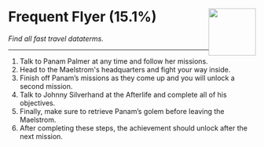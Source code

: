 # Frequent Flyer (15.1%) <img style="float: right;" src="https://cdn.cloudflare.steamstatic.com/steamcommunity/public/images/apps/1091500/f5aa6c12eef1c0e2a3d102ebf01b3a1048bd6b20.jpg" width="96" height="96">

_Find all fast travel dataterms._

---

1. Talk to Panam Palmer at any time and follow her missions. 
2. Head to the Maelstrom's headquarters and fight your way inside.
3. Finish off Panam’s missions as they come up and you will unlock a second mission.
4. Talk to Johnny Silverhand at the Afterlife and complete all of his objectives. 
5. Finally, make sure to retrieve Panam’s golem before leaving the Maelstrom. 
6. After completing these steps, the achievement should unlock after the next mission.